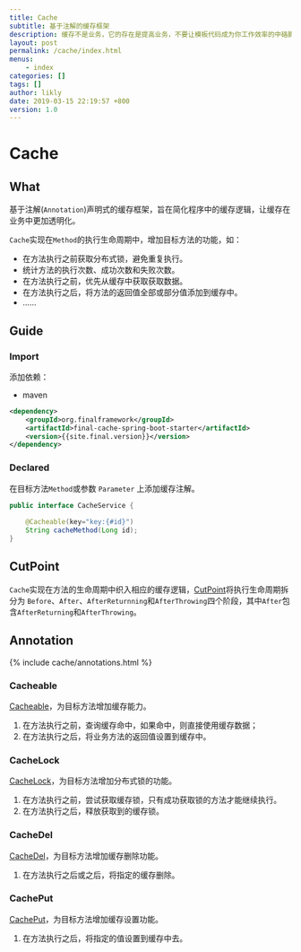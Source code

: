 ```yaml
---
title: Cache
subtitle: 基于注解的缓存框架
description: 缓存不是业务，它的存在是提高业务，不要让模板代码成为你工作效率的中硌脚石。
layout: post
permalink: /cache/index.html
menus:
    - index
categories: []
tags: []
author: likly
date: 2019-03-15 22:19:57 +800
version: 1.0
---
```


# Cache

## What

基于注解(`Annotation`)声明式的缓存框架，旨在简化程序中的缓存逻辑，让缓存在业务中更加透明化。

`Cache`实现在`Method`的执行生命周期中，增加目标方法的功能，如：

* 在方法执行之前获取分布式锁，避免重复执行。
* 统计方法的执行次数、成功次数和失败次数。
* 在方法执行之前，优先从缓存中获取获取数据。
* 在方法执行之后，将方法的返回值全部或部分值添加到缓存中。
* ……

## Guide

### Import

添加依赖：

* maven

```xml
<dependency>
    <groupId>org.finalframework</groupId>
    <artifactId>final-cache-spring-boot-starter</artifactId>
    <version>{{site.final.version}}</version>
</dependency>
```

### Declared

在目标方法`Method`或参数 `Parameter` 上添加缓存注解。

```java
public interface CacheService {
    
    @Cacheable(key="key:{#id}")
    String cacheMethod(Long id);
}
```


## CutPoint

`Cache`实现在方法的生命周期中织入相应的缓存逻辑，[CutPoint](../_spring/aop/cutpoint.md)将执行生命周期拆分为
`Before`、`After`、`AfterReturnning`和`AfterThrowing`四个阶段，其中`After`包含`AfterReturning`和`AfterThrowing`。

## Annotation

{% include cache/annotations.html %}

### Cacheable

[Cacheable](usage/cacheable.md)，为目标方法增加缓存能力。

1. 在方法执行之前，查询缓存命中，如果命中，则直接使用缓存数据；
2. 在方法执行之后，将业务方法的返回值设置到缓存中。

### CacheLock

[CacheLock](usage/cache-lock.md)，为目标方法增加分布式锁的功能。

1. 在方法执行之前，尝试获取缓存锁，只有成功获取锁的方法才能继续执行。
2. 在方法执行之后，释放获取到的缓存锁。

### CacheDel

[CacheDel](usage/cachedel.md)，为目标方法增加缓存删除功能。

1. 在方法执行之后或之后，将指定的缓存删除。

### CachePut

[CachePut](usage/cacheput.md)，为目标方法增加缓存设置功能。

1. 在方法执行之后，将指定的值设置到缓存中去。